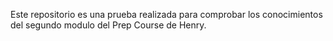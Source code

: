 Este repositorio es una prueba realizada para comprobar los conocimientos del segundo modulo del Prep Course de Henry.